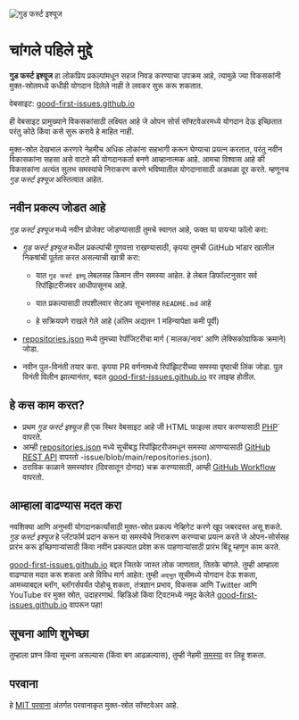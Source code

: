 ![गुड फर्स्ट इश्यूज](https://github.com/Krishna01work/good-first-issues.github.io/blob/f5ac4b7f8543913637057e166638f1735512434c/assets/github/social-preview.png)

# चांगले पहिले मुद्दे

**गुड फर्स्ट इश्यूज** हा लोकप्रिय प्रकल्पांमधून सहज निवड करण्याचा उपक्रम आहे, त्यामुळे ज्या विकसकांनी मुक्त-स्रोतमध्ये कधीही योगदान दिलेले नाही ते लवकर सुरू करू शकतात.

वेबसाइट: [good-first-issues.github.io](https://good-first-issues.github.io)

ही वेबसाइट प्रामुख्याने विकसकांसाठी लक्ष्यित आहे जे ओपन सोर्स सॉफ्टवेअरमध्ये योगदान देऊ इच्छितात परंतु कोठे किंवा कसे सुरू करावे हे माहित नाही.

मुक्त-स्रोत देखभाल करणारे नेहमीच अधिक लोकांना सहभागी करून घेण्याचा प्रयत्न करतात, परंतु नवीन विकासकांना सहसा असे वाटते की योगदानकर्ता बनणे आव्हानात्मक आहे. आमचा विश्वास आहे की विकसकांना अत्यंत सुलभ समस्यांचे निराकरण करणे भविष्यातील योगदानासाठी अडथळा दूर करते. म्हणूनच *गुड फर्स्ट इश्यूज* अस्तित्वात आहेत.

## नवीन प्रकल्प जोडत आहे

*गुड फर्स्ट इश्यूज* मध्ये नवीन प्रोजेक्ट जोडण्यासाठी तुमचे स्वागत आहे, फक्त या पायऱ्या फॉलो करा:

- *गुड फर्स्ट इश्यूज* मधील प्रकल्पांची गुणवत्ता राखण्यासाठी, कृपया तुमची GitHub भांडार खालील निकषांची पूर्तता करत असल्याची खात्री करा:

     - यात `गुड फर्स्ट इश्यू` लेबलसह किमान तीन समस्या आहेत. हे लेबल डिफॉल्टनुसार सर्व रिपॉझिटरीजवर आधीपासूनच आहे.

     - यात प्रकल्पासाठी तपशीलवार सेटअप सूचनांसह `README.md` आहे

     - हे सक्रियपणे राखले गेले आहे (अंतिम अद्यतन 1 महिन्यापेक्षा कमी पूर्वी)

- [repositories.json](https://github.com/gomzyakov/good-first-issue/blob/main/repositories.json) मध्‍ये तुमच्‍या रेपॉजिटरीचा मार्ग (`मालक/नाव' आणि लेक्सिकोग्राफिक क्रमाने) जोडा.

- नवीन पुल-विनंती तयार करा. कृपया PR वर्णनामध्ये रिपॉझिटरीच्या समस्या पृष्ठाची लिंक जोडा. पुल विनंती विलीन झाल्यानंतर, बदल [good-first-issues.github.io](https://good-first-issues.github.io) वर लाइव्ह होतील.

## हे कस काम करत?

- प्रथम *गुड फर्स्ट इश्यूज* ही एक स्थिर वेबसाइट आहे जी HTML फाइल्स तयार करण्यासाठी [PHP](https://www.php.net)` वापरते.
- आम्ही [repositories.json](https://github.com/gomzyakov/good-first) मध्ये सूचीबद्ध रिपॉझिटरीजमधून समस्या आणण्यासाठी [GitHub REST API](https://docs.github.com/en/rest) वापरतो -issue/blob/main/repositories.json).
- ठराविक काळाने समस्यांवर (दिवसातून दोनदा) चक्र करण्यासाठी, आम्ही [GitHub Workflow](https://docs.github.com/en/actions/using-workflows) वापरतो.

## आम्हाला वाढण्यास मदत करा

नवशिक्या आणि अनुभवी योगदानकर्त्यांसाठी मुक्त-स्रोत प्रकल्प नेव्हिगेट करणे खूप जबरदस्त असू शकते. *गुड फर्स्ट इश्यूज* हे प्लॅटफॉर्म प्रदान करून या समस्येचे निराकरण करण्याचा प्रयत्न करते जे ओपन-सोर्ससह प्रारंभ करू इच्छिणाऱ्यांसाठी किंवा नवीन प्रकल्पात प्रवेश करू पाहणाऱ्यांसाठी प्रारंभ बिंदू म्हणून काम करते.

[good-first-issues.github.io](https://good-first-issues.github.io) बद्दल जितके जास्त लोक जाणतात, तितके चांगले. तुम्ही आम्हाला वाढण्यास मदत करू शकता असे विविध मार्ग आहेत: तुम्ही `अद्भुत` सूचीमध्ये योगदान देऊ शकता, आमच्याबद्दल ब्लॉग, ब्लॉगर्सपर्यंत पोहोचू शकता, तंत्रज्ञान प्रभाव, विकसक आणि Twitter आणि YouTube वर मुक्त स्रोत, उदाहरणार्थ. व्हिडिओ किंवा ट्विटमध्ये नमूद केलेले [good-first-issues.github.io](https://good-first-issues.github.io) वापरून पहा!

## सूचना आणि शुभेच्छा

तुम्हाला प्रश्न किंवा सूचना असल्यास (किंवा बग आढळल्यास), तुम्ही नेहमी [समस्या](https://github.com/good-first-issues/good-first-issues.github.io/issues) वर लिहू शकता.

## परवाना

हे [MIT परवाना](https://github.com/good-first-issues/good-first-issues.github.io/blob/main/LICENSE) अंतर्गत परवानाकृत मुक्त-स्रोत सॉफ्टवेअर आहे.